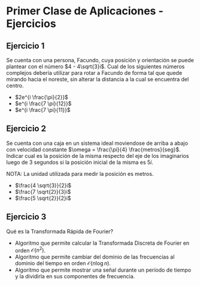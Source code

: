 # Primer Clase de Aplicaciones - Ejercicios

## Ejercicio 1

Se cuenta con una persona, Facundo, cuya posición y orientación se puede plantear con el número $4 - 4\sqrt{3}i$. Cual de los siguientes números complejos debería utilizar para rotar a Facundo de forma tal que quede mirando hacia el noreste, sin alterar la distancia a la cual se encuentra del centro.

-   $2e^{i \frac{\pi}{2}}$
-   $e^{i \frac{7 \pi}{12}}$
-   $e^{i \frac{7 \pi}{11}}$

## Ejercicio 2

Se cuenta con una caja en un sistema ideal moviendose de arriba a abajo con velocidad constante $\omega = \frac{\pi}{4} \frac{metros}{seg}$. Indicar cual es la posición de la misma respecto del eje de los imaginarios luego de 3 segundos si la posición inicial de la misma es $5i$.

NOTA: La unidad utilizada para medir la posición es metros.

-   $\frac{4 \sqrt{3}}{2}i$
-   $\frac{7 \sqrt{2}}{3}i$
-   $\frac{5 \sqrt{2}}{2}i$

## Ejercicio 3

Qué es la Transformada Rápida de Fourier?

-   Algoritmo que permite calcular la Transformada Discreta de Fourier en orden $\mathcal{O}(n^2)$.
-   Algoritmo que permite cambiar del dominio de las frecuencias al dominio del tiempo en orden $\mathcal{O}(n\log{}n)$.
-   Algoritmo que permite mostrar una señal durante un período de tiempo y la dividirla en sus componentes de frecuencia.